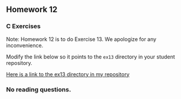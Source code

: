 ## Homework 12

### C Exercises

Note: Homework 12 is to do Exercise 13.  We apologize for any inconvenience.

Modify the link below so it points to the `ex13` directory in your
student repository.

[Here is a link to the ex13 directory in my repository](https://github.com/zy-feng/ExercisesInC/tree/master/exercises/ex13)


### No reading questions.
